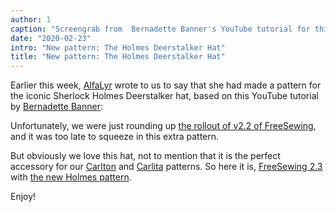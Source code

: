 ```yaml
---
author: 1
caption: "Screengrab from  Bernadette Banner's YouTube tutorial for this hat"
date: "2020-02-23"
intro: "New pattern: The Holmes Deerstalker Hat"
title: "New pattern: The Holmes Deerstalker Hat"
---
```



Earlier this week, [AlfaLyr](/users/alfalyr) wrote to us to say that she had made a pattern
for the iconic Sherlock Holmes Deerstalker hat, based on this YouTube tutorial 
by [Bernadette Banner](https://www.youtube.com/channel/UCSHtaUm-FjUps090S7crO4Q):

<YouTube id='H24VBFMZJF4' />

Unfortunately, we were just rounding 
up [the rollout of v2.2 of FreeSewing](/blog/breanna-measurements-sizes-in-2-2/), and it was
too late to squeeze in this extra pattern.

But obviously we love this hat, not to mention that it is the perfect accessory for
our [Carlton](/designs/carlton/) and [Carlita](/designs/carlita/) patterns. So here it
is, [FreeSewing 2.3](https://github.com/freesewing/freesewing/releases/tag/v2.2.0)
with [the new Holmes pattern](/designs/holmes/).

Enjoy!

